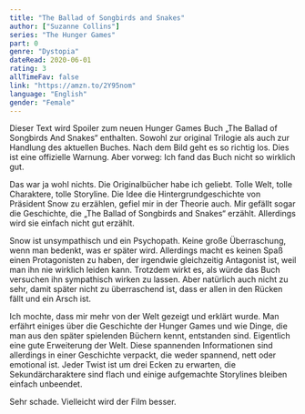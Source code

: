 ```yaml
---
title: "The Ballad of Songbirds and Snakes"
author: ["Suzanne Collins"]
series: "The Hunger Games"
part: 0
genre: "Dystopia"
dateRead: 2020-06-01
rating: 3
allTimeFav: false
link: "https://amzn.to/2Y95nom"
language: "English"
gender: "Female"
---
```


Dieser Text wird Spoiler zum neuen Hunger Games Buch „The Ballad of Songbirds And Snakes“ enthalten. Sowohl zur original Trilogie als auch zur Handlung des aktuellen Buches. Nach dem Bild geht es so richtig los. Dies ist eine offizielle Warnung. Aber vorweg: Ich fand das Buch nicht so wirklich gut.

Das war ja wohl nichts. Die Originalbücher habe ich geliebt. Tolle Welt, tolle Charaktere, tolle Storyline. Die Idee die Hintergrundgeschichte von Präsident Snow zu erzählen, gefiel mir in der Theorie auch. Mir gefällt sogar die Geschichte, die „The Ballad of Songbirds and Snakes“ erzählt. Allerdings wird sie einfach nicht gut erzählt.

Snow ist unsympathisch und ein Psychopath. Keine große Überraschung, wenn man bedenkt, was er später wird. Allerdings macht es keinen Spaß einen Protagonisten zu haben, der irgendwie gleichzeitig Antagonist ist, weil man ihn nie wirklich leiden kann. Trotzdem wirkt es, als würde das Buch versuchen ihn sympathisch wirken zu lassen. Aber natürlich auch nicht zu sehr, damit später nicht zu überraschend ist, dass er allen in den Rücken fällt und ein Arsch ist.

Ich mochte, dass mir mehr von der Welt gezeigt und erklärt wurde. Man erfährt einiges über die Geschichte der Hunger Games und wie Dinge, die man aus den später spielenden Büchern kennt, entstanden sind. Eigentlich eine gute Erweiterung der Welt. Diese spannenden Informationen sind allerdings in einer Geschichte verpackt, die weder spannend, nett oder emotional ist. Jeder Twist ist um drei Ecken zu erwarten, die Sekundärcharaktere sind flach und einige aufgemachte Storylines bleiben einfach unbeendet.

Sehr schade. Vielleicht wird der Film besser.
